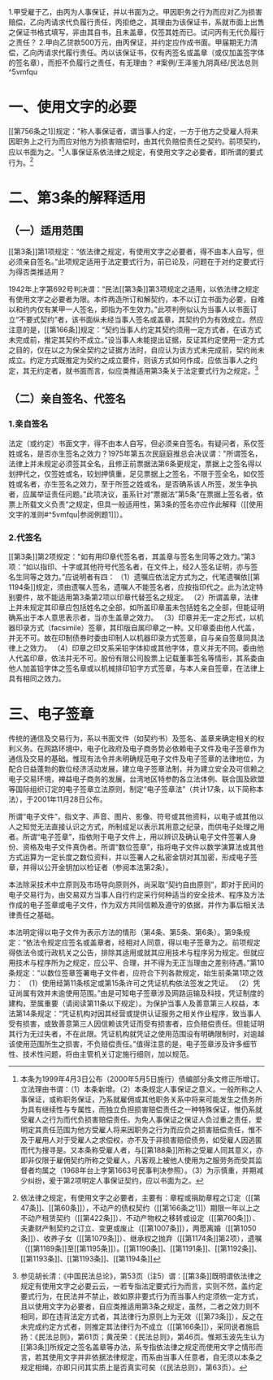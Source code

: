 
1.甲受雇于乙，由丙为人事保证，并以书面为之。甲因职务之行为而应对乙为损害赔偿，乙向丙请求代负履行责任，丙拒绝之，其理由为该保证书，系就市面上出售之保证书格式填写，非由其自书，且未盖章，仅签其姓而已。试问丙有无代负履行之责任？
2.甲向乙贷款500万元，由丙保证，并约定应作成书面。甲届期无力清偿，乙向丙请求代履行责任。丙以该保证书，仅有丙签名或盖章（或仅加盖签字体的签名章），而拒不负履行之责任，有无理由？ #案例/王泽鉴九阴真经/民法总则 ^5vmfqu

# 一、使用文字的必要

[[第756条之1]]规定："称人事保证者，谓当事人约定，一方于他方之受雇人将来因职务上之行为而应对他方为损害赔偿时，由其代负赔偿责任之契约。前项契约，应以书面为之。"[^1]人事保证系依法律之规定，有使用文字之必要者，即所谓的要式行为。[^2]

[^1]:本条为1999年4月3日公布（2000年5月5日施行）债编部分条文修正所增订。立法理由书谓：（1）本条新增。（2）本条规定人事保证之意义。一般所称之人事保证，或称职务保证，乃系就雇佣或其他职务关系中将来可能发生之债务所为具有继续性与专属性，而独立负担损害赔偿责任之一种特殊保证，惟仍系就受雇人之行为而代负损害赔偿责任。为免人事保证之保证人负过重之责任，爱明定其责任范围为他方受雇人将来因职务之行为而应负之损害赔偿责任，惟不及于雇用人对于受雇人之求偿权，亦不及于非损害赔偿债务，如受雇人因逃匿而代为搜寻是。又本条称受雇人者，与[[第188条]]所称之受雇人同其意义，亦即非仅限于雇佣契约所称之受雇人，凡客观上被他人使用为之服劳务而受其监督者均属之（1968年台上字第1663号民事判决参照）。（3）为示慎重，并期减少纠纷，爰于第2项明定人事保证契约，应以书面为之。
[^2]:依法律之规定，有使用文字之必要者，主要有：章程或捐助章程之订定（[[第47条]]、[[第60条]]），不动产的债权契约（[[第166条之1]]）期限一年以上之不动产租赁契约（[[第422条]]）、不动产物权之移转或设定（[[第760条]]）、夫妻财产制契约之订立、变更或废止（[[第1007条]]），两愿离婚（[[第1050条]]）、收养子女（[[第1079条]]）、继承权之抛弃（[[第1174条]]第2项），遗嘱（[[第1189条]]至[[第1195条]]）。[[第1190条]]、[[第1191条]]、[[第1192条]]、[[第1193条]]、[[第1193条]]、[[第1194条]]

# 二、第3条的解释适用

## （一）适用范围

[[第3条]]第1项规定：“依法律之规定，有使用文字之必要者，得不由本人自写，但必须亲自签名。”此项规定适用于法定要式行为，前已论及，问题在于对约定要式行为得否类推适用？

1942年上字第692号判决谓：“民法[[第3条]]第3项规定之适用，以依法律之规定有使用文字之必要者为限。本件两造所订和解契约，本不以订立书面为必要，自难以和约内仅有某甲一人签名，即指为不生效力。”此项判例似认为当事人以书面订立“不要式契约”者，该书面纵未经当事人签名或盖章，其契约仍为有效成立。然应注意的是，[[第166条]]规定：“契约当事人约定其契约须用一定方式者，在该方式未完成前，推定其契约不成立。”设当事人未能提出证据，反证其约定使用一定方式之目的，仅在以之为保全契约之证据方法时，自应认为该方式未完成前，契约尚未成立。约定方式既推定为契约之成立要件，则该方式如何作成，应依当事人之约定，其无约定者，就书面而言，似应类推适用第3条关于法定要式行为之规定。[^3]

[^3]:参见胡长清：《中国民法总论》，第53页（注5）谓：[[第3条]]既明谓依法律之规定有使用文字之必要云云，一若专指法定要式行为而言，实则不然，盖约定要式行为，在民法并不禁止，故如原非要式行为而当事人约定须依一定方式，且以使用文字为必要者，自应类推适用第3条之规定，虽然，二者之效力则不相同，即在违背法定方式者，其法律行为原则上为无效（[[第73条]]），反之在未完成约定方式者，则推定其法律行为不成立（[[第166条]]），采同说者施启扬：《民法总则》，第61页；黄茂荣：《民法总则》，第46页。惟郑玉波先生认为[[第3条]]所规定之签名盖章等办法，系专指依法律之规定而使用文字之情形而言，若其使用文字并非依据法律规定，而系由当事人任意者，自无须以本条之规定相绳，亦即只问其实质上是否真实可矣（《民法总则》，第63页）。

## （二）亲自签名、代签名

### 1.亲自签名

法定（或约定）书面文字，得不由本人自写，但必须亲自签名。有疑问者，系仅签姓或名，是否亦生签名之效力？1975年第五次民庭庭推总会决议谓："所谓签名，法律上并未规定必须签其全名，且修正前票据法第6条更规定，票据上之签名得以划押代之，仅签姓或名，较划押慎重，足见票据上之签名，不限于签全名，如仅签姓或名者，亦生签名之效力，至于所签之姓或名，是否确系该人所签，发生争执者，应属举证责任问题。”此项决议，虽系针对“票据法”第5条“在票据上签名者，依票上所载文义负责”之规定，但具一般适用性，第3条的签名亦应作此解释（[[使用文字的准则#^5vmfqu|参阅例题1]]）。

### 2.代签名

[[第3条]]第2项规定："如有用印章代签名者，其盖章与签名生同等之效力。”第3项：“如以指印、十字或其他符号代签名者，在文件上，经2人签名证明，亦与签名生同等之效力。”应说明者有四：
（1）遗嘱应依法定方式为之，代笔遗嘱依[[第1194条]]规定，须由遗嘱人签名，遗嘱人不能签名者，应按指印代之。此为法定特别要件，故不能适用第3条第2项以印章代替签名之规定。
（2）所谓盖章，法律上并未规定其印章应包括姓名之全部，如所盖印章虽未包括姓名之全部，但能证明确系出于本人意思表示者，当亦生盖章之效力。
（3）印章并无一定之形式，以机器印录方式（facsimile）签章，其印版自属印章之一种。又印章委由他人代盖，并无不可。故在印制债券时委由印制人以机器印录方式签章，自与亲自签章同具法律上之效力。
（4）印章之印文系采铅字体抑或其他字体，意义并无不同。委由他人代盖印章，依法并无不可。股份有限公司股票上记载董事签名等情形，其系委由他人加盖铅字体之签名章或以机械排印铅字方式签章，与本人亲自签章，在法律上具有相同之效力。

# 三、电子签章

传统的通信及交易行为，系以书面文件（如契约书）及签名、盖章来确定相关的权利义务。在网路环境中，电子化政府及电子商务势必依赖电子文件及电子签章作为通信及交易的基础。惟现有法令并未明确规范电子文件及电子签章的法律地位，为配合日益蓬勃的数位经济活动发展，建立电子签章法制，并为建立安全及可信赖之电子交易环境，裨益电子商务的发展，台湾地区特参酌各立法体例、联合国及欧盟等国际组织订定的电子签章立法原则，制定“电子签章法”（共计17条，以下简称本法），于2001年11月28日公布。

所谓“电子文件”，指文字、声音、图片、影像、符号或其他资料，以电子或其他以人之知觉无法直接认识之方式，所制成足以表示其用意之纪录，而供电子处理之用者。所谓“电子签章”，指依附于电子文件上，用以辨识及确认电子文件签署人身份、资格及电子文件真伪者。所谓“数位签章”，指将电子文件以数学演算法或其他方式运算为一定长度之数位资料，并以签署人之私密金钥对其加密，形成电子签章，并得以公开金钥加以检证者（参阅本法第2条）。

本法除采技术中立原则及市场导向原则外，尚采取“契约自由原则”，即对于民间的电子交易行为，由交易双方当事人自行约定采行何种适当的安全技术、程序及方法作成的电子签章或电子文件，作为双方共同信赖及遵守的依据，并作为事后相关法律责任之基础。

本法明定得以电子文件为表示方法的情形（第4条、第5条、第6条）。第9条规定：“依法令规定应签名或盖章者，经相对人同意，得以电子签章为之。前项规定得依法令或行政机关之公告，排除其适用或就其应用技术与程序另为规定。但就应用技术与程序所为之规定，应公平、合理，并不得为无正当理由之差别待遇。”第10条规定：“以数位签章签署电子文件者，应符合下列各款规定，始生前条第1项之效力：
（1）使用经第11条核定或第15条许可之凭证机构依法签发之凭证。
（2）凭证尚属有效并未逾使用范围。”由是可知电子签章涉及网路运输及科技，凭证制度的建构，至属重要（请阅读第11条以下规定）。为保护当事人及善意第三人权益，本法第14条规定：“凭证机构对因其经营或提供认证服务之相关作业程序，致当事人受有损害，或致善意第三人因信赖该凭证而受有损害者，应负赔偿责任。但能证明其行为无过失者，不在此限。凭证机构就凭证之使用范围设有明确限制时，对逾越该使用范围所生之损害，不负赔偿责任。”值得注意的是，电子签章涉及许多细节性、技术性问题，将由主管机关订定施行细则，加以规范。







